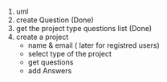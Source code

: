1. uml
2. create Question   (Done)
3. get the project type questions list (Done)
4. create a project
   - name & email ( later for registred users)
   - select type of the project
   - get questions
   - add Answers 